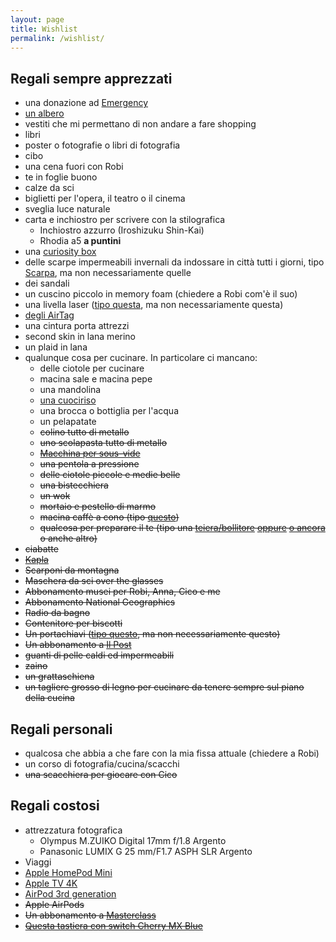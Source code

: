 ```yaml
---
layout: page
title: Wishlist
permalink: /wishlist/
---
```


## Regali sempre apprezzati

* una donazione ad [Emergency](https://sostieni.emergency.it/index.php)
* [un albero](https://www.treedom.net/it/)
* vestiti che mi permettano di non andare a fare shopping
* libri
* poster o fotografie o libri di fotografia
* cibo
* una cena fuori con Robi
* te in foglie buono
* calze da sci
* biglietti per l'opera, il teatro o il cinema
* sveglia luce naturale
* carta e inchiostro per scrivere con la stilografica
   * Inchiostro azzurro (Iroshizuku Shin-Kai)
   * Rhodia a5 **a puntini**
* una [curiosity box](https://www.curiositybox.com)
* delle scarpe impermeabili invernali da indossare in città tutti i giorni, tipo [Scarpa](https://it.scarpa.com/product/21652230/mojito-lifestyle-per-il-tempo-libero-sport-viaggi-antracite), ma non necessariamente quelle
* dei sandali
* un cuscino piccolo in memory foam (chiedere a Robi com'è il suo)
* una livella laser ([tipo questa](https://www.amazon.it/gp/product/B07QXSGNYH?ie=UTF8&psc=1&linkCode=sl1&tag=0721-01-21&linkId=d5b8c01aee46432f4f30aeb9a109956f&language=it_IT&ref_=as_li_ss_tl), ma non necessariamente questa)
* [degli AirTag](https://www.apple.com/it/airtag/)
* una cintura porta attrezzi
* second skin in lana merino
* un plaid in lana
* qualunque cosa per cucinare. In particolare ci mancano:
    * delle ciotole per cucinare
    * macina sale e macina pepe
    * una mandolina
    * [una cuociriso](https://www.ilpost.it/2022/05/24/cuociriso/)
    * una brocca o bottiglia per l'acqua
    * un pelapatate
    * ~~colino tutto di metallo~~
    * ~~uno scolapasta tutto di metallo~~
    * ~~[Macchina per sous-vide](https://www.amazon.it/Sous-Vide-Stick-generazione-temperatura/dp/B01N5K7U2D/)~~
    * ~~una pentola a pressione~~ 
    * ~~delle ciotole piccole e medie belle~~
    * ~~una bistecchiera~~
    * ~~un wok~~
    * ~~mortaio e pestello di marmo~~
    * ~~macina caffè a cono (tipo [questo](https://www.amazon.it/Krups-GVX242-Macinacaff%C3%A8-Macinatura-Grossa/dp/B000IWHXH8/ref=cm_cr_arp_d_product_top?ie=UTF8))~~
    * ~~qualcosa per preparare il te (tipo una [teiera/bollitore](https://www.lecreuset.it/it_IT/p/bollitore-tradition/EK40102.html) [oppure](https://alessi.com/products/cha-bollitore-teiera) [o ancora](https://www.amazon.it/s?k=tetsubin) o anche altro)~~
* ~~ciabatte~~
* ~~[Kapla](https://www.amazon.it/Kapla-280-Libro-blu-3/dp/B000ZBVEAE/ref=sr_1_1?__mk_it_IT=%C3%85M%C3%85%C5%BD%C3%95%C3%91&keywords=kapla&qid=1571476752&s=kitchen&sr=1-1-catcorr)~~
* ~~Scarponi da montagna~~
* ~~Maschera da sci over the glasses~~
* ~~Abbonamento musei per Robi, Anna, Cico e me~~
* ~~Abbonamento National Geographics~~
* ~~Radio da bagno~~
* ~~Contenitore per biscotti~~
* ~~Un portachiavi ([tipo questo](https://www.designrepublic.com/it/accessori-arredo-design/idee-regalo/cane-key-ring.html), ma non necessariamente questo)~~
* ~~Un abbonamento a [Il Post](https://abbonati.ilpost.it)~~
* ~~guanti di pelle caldi ed impermeabili~~
* ~~zaino~~
* ~~un grattaschiena~~
* ~~un tagliere grosso di legno per cucinare da tenere sempre sul piano della cucina~~

## Regali personali

* qualcosa che abbia a che fare con la mia fissa attuale (chiedere a Robi)
* un corso di fotografia/cucina/scacchi
* ~~una scacchiera per giocare con Cico~~

## Regali costosi

* attrezzatura fotografica
    * Olympus M.ZUIKO Digital 17mm f/1.8 Argento
    * Panasonic LUMIX G 25 mm/F1.7 ASPH SLR Argento
* Viaggi
* [Apple HomePod Mini](https://www.apple.com/it/homepod-mini/)
* [Apple TV 4K](https://www.apple.com/it/apple-tv-4k/)
* [AirPod 3rd generation](https://www.apple.com/it/airpods-3rd-generation/)
* ~~Apple AirPods~~
* ~~Un abbonamento a [Masterclass](https://www.masterclass.com/gift)~~
* ~~[Questa tastiera con switch Cherry MX Blue](https://www.wasdkeyboards.com/index.php/products/code-keyboard/code-104-key-mechanical-keyboard-2930.html)~~

